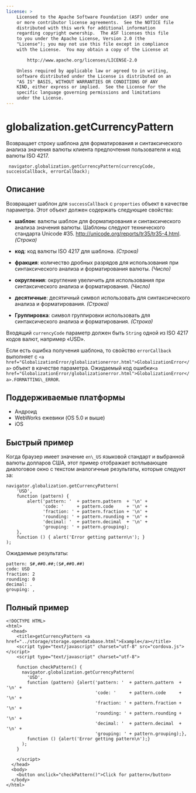 ```yaml
---
license: >
    Licensed to the Apache Software Foundation (ASF) under one
    or more contributor license agreements.  See the NOTICE file
    distributed with this work for additional information
    regarding copyright ownership.  The ASF licenses this file
    to you under the Apache License, Version 2.0 (the
    "License"); you may not use this file except in compliance
    with the License.  You may obtain a copy of the License at

        http://www.apache.org/licenses/LICENSE-2.0

    Unless required by applicable law or agreed to in writing,
    software distributed under the License is distributed on an
    "AS IS" BASIS, WITHOUT WARRANTIES OR CONDITIONS OF ANY
    KIND, either express or implied.  See the License for the
    specific language governing permissions and limitations
    under the License.
---
```


# globalization.getCurrencyPattern

Возвращает строку шаблона для форматирования и синтаксического анализа значения валюты клиента предпочтения пользователя и код валюты ISO 4217.

     navigator.globalization.getCurrencyPattern(currencyCode, successCallback, errorCallback);
    

## Описание

Возвращает шаблон для `successCallback` с `properties` объект в качестве параметра. Этот объект должен содержать следующие свойства:

*   **шаблон**: валюты шаблон для форматирования и синтаксического анализа значения валюты. Шаблоны следуют технического стандарта Unicode #35. <http://unicode.org/reports/tr35/tr35-4.html>. *(Строка)*

*   **код**: код валюты ISO 4217 для шаблона. *(Строка)*

*   **фракция**: количество дробных разрядов для использования при синтаксического анализа и форматирования валюты. *(Число)*

*   **округления**: округление увеличить для использования при синтаксического анализа и форматирования. *(Число)*

*   **десятичные**: десятичный символ использовать для синтаксического анализа и форматирования. *(Строка)*

*   **Группировка**: символ группировки использовать для синтаксического анализа и форматирования. *(Строка)*

Входящий `currencyCode` параметр должен быть `String` одной из ISO 4217 кодов валют, например «USD».

Если есть ошибка получения шаблона, то свойство `errorCallback` выполняет с `<a href="GlobalizationError/globalizationerror.html">GlobalizationError</a>` объект в качестве параметра. Ожидаемый код ошибки`<a href="GlobalizationError/globalizationerror.html">GlobalizationError</a>.FORMATTING\_ERROR`.

## Поддерживаемые платформы

*   Андроид
*   WebWorks ежевики (OS 5.0 и выше)
*   iOS

## Быстрый пример

Когда браузер имеет значение `en\_US` языковой стандарт и выбранной валюты долларов США, этот пример отображает всплывающее диалоговое окно с текстом аналогичные результаты, которые следуют за:

    navigator.globalization.getCurrencyPattern(
        'USD',
        function (pattern) {
            alert('pattern: '  + pattern.pattern  + '\n' +
                  'code: '     + pattern.code     + '\n' +
                  'fraction: ' + pattern.fraction + '\n' +
                  'rounding: ' + pattern.rounding + '\n' +
                  'decimal: '  + pattern.decimal  + '\n' +
                  'grouping: ' + pattern.grouping);
        },
        function () { alert('Error getting pattern\n'); }
    );
    

Ожидаемые результаты:

    pattern: $#,##0.##;($#,##0.##)
    code: USD
    fraction: 2
    rounding: 0
    decimal: .
    grouping: ,
    

## Полный пример

    <!DOCTYPE HTML>
    <html>
      <head>
        <title>getCurrencyPattern <a href="../storage/storage.opendatabase.html">Example</a></title>
        <script type="text/javascript" charset="utf-8" src="cordova.js"></script>
        <script type="text/javascript" charset="utf-8">
    
        function checkPattern() {
          navigator.globalization.getCurrencyPattern(
            'USD',
            function (pattern) {alert('pattern: '  + pattern.pattern  + '\n' +
                                      'code: '     + pattern.code     + '\n' +
                                      'fraction: ' + pattern.fraction + '\n' +
                                      'rounding: ' + pattern.rounding + '\n' +
                                      'decimal: '  + pattern.decimal  + '\n' +
                                      'grouping: ' + pattern.grouping);},
            function () {alert('Error getting pattern\n');}
          );
        }
    
        </script>
      </head>
      <body>
        <button onclick="checkPattern()">Click for pattern</button>
      </body>
    </html>